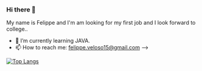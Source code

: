 ### Hi there 👋

My name is Felippe and I'm am looking for my first job and I look forward to college..

- 🌱 I’m currently learning JAVA.
- 📫 How to reach me: felippe.veloso15@gmail.com
-->
<!--
**FelippeVelosoMarinho/FelippeVelosoMarinho** is a ✨ _special_ ✨ repository because its `README.md` (this file) appears on your GitHub profile.

My name is Felippe and I'm am looking for my first job and I look forward to college..

- 🌱 I’m currently learning JAVA.
- 📫 How to reach me: felippe.veloso15@gmail.com
-->
[![Top Langs](https://github-readme-stats.vercel.app/api/top-langs/?username=FelippeVelosoMarinho&layout=compact)](https://github.com/anuraghazra/github-readme-stats)
